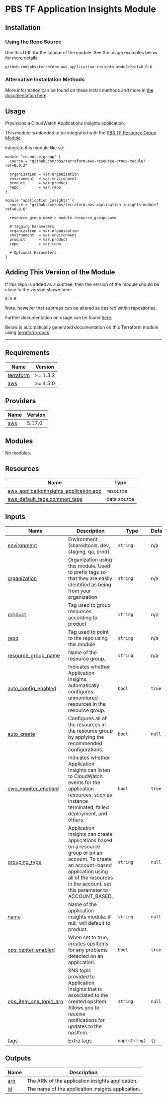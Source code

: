# PBS TF Application Insights Module

## Installation

### Using the Repo Source

Use this URL for the source of the module. See the usage examples below for more details.

```hcl
github.com/pbs/terraform-aws-application-insights-module?ref=0.0.6
```

### Alternative Installation Methods

More information can be found on these install methods and more in [the documentation here](./docs/general/install).

## Usage

Provisions a CloudWatch Applications Insights application.

This module is intended to be integrated with the [PBS TF Resource Group Module](https://github.com/pbs/terraform-aws-resource-group-module).

Integrate this module like so:

```hcl
module "resource_group" {
  source = "github.com/pbs/terraform-aws-resource-group-module?ref=0.0.2"

  organization = var.organization
  environment  = var.environment
  product      = var.product
  repo         = var.repo
}

module "application_insights" {
  source = "github.com/pbs/terraform-aws-application-insights-module?ref=0.0.6"

  resource_group_name = module.resource_group.name

  # Tagging Parameters
  organization = var.organization
  environment  = var.environment
  product      = var.product
  repo         = var.repo

  # Optional Parameters
}
```

## Adding This Version of the Module

If this repo is added as a subtree, then the version of the module should be close to the version shown here:

`0.0.6`

Note, however that subtrees can be altered as desired within repositories.

Further documentation on usage can be found [here](./docs).

Below is automatically generated documentation on this Terraform module using [terraform-docs][terraform-docs]

---

[terraform-docs]: https://github.com/terraform-docs/terraform-docs

## Requirements

| Name | Version |
|------|---------|
| <a name="requirement_terraform"></a> [terraform](#requirement\_terraform) | >= 1.3.2 |
| <a name="requirement_aws"></a> [aws](#requirement\_aws) | >= 4.5.0 |

## Providers

| Name | Version |
|------|---------|
| <a name="provider_aws"></a> [aws](#provider\_aws) | 5.17.0 |

## Modules

No modules.

## Resources

| Name | Type |
|------|------|
| [aws_applicationinsights_application.app](https://registry.terraform.io/providers/hashicorp/aws/latest/docs/resources/applicationinsights_application) | resource |
| [aws_default_tags.common_tags](https://registry.terraform.io/providers/hashicorp/aws/latest/docs/data-sources/default_tags) | data source |

## Inputs

| Name | Description | Type | Default | Required |
|------|-------------|------|---------|:--------:|
| <a name="input_environment"></a> [environment](#input\_environment) | Environment (sharedtools, dev, staging, qa, prod) | `string` | n/a | yes |
| <a name="input_organization"></a> [organization](#input\_organization) | Organization using this module. Used to prefix tags so that they are easily identified as being from your organization | `string` | n/a | yes |
| <a name="input_product"></a> [product](#input\_product) | Tag used to group resources according to product | `string` | n/a | yes |
| <a name="input_repo"></a> [repo](#input\_repo) | Tag used to point to the repo using this module | `string` | n/a | yes |
| <a name="input_resource_group_name"></a> [resource\_group\_name](#input\_resource\_group\_name) | Name of the resource group. | `string` | n/a | yes |
| <a name="input_auto_config_enabled"></a> [auto\_config\_enabled](#input\_auto\_config\_enabled) | Indicates whether Application Insights automatically configures unmonitored resources in the resource group. | `bool` | `true` | no |
| <a name="input_auto_create"></a> [auto\_create](#input\_auto\_create) | Configures all of the resources in the resource group by applying the recommended configurations. | `bool` | `null` | no |
| <a name="input_cwe_monitor_enabled"></a> [cwe\_monitor\_enabled](#input\_cwe\_monitor\_enabled) | Indicates whether Application Insights can listen to CloudWatch events for the application resources, such as instance terminated, failed deployment, and others. | `bool` | `true` | no |
| <a name="input_grouping_type"></a> [grouping\_type](#input\_grouping\_type) | Application Insights can create applications based on a resource group or on an account. To create an account-based application using all of the resources in the account, set this parameter to ACCOUNT\_BASED. | `string` | `null` | no |
| <a name="input_name"></a> [name](#input\_name) | Name of the application insights module. If null, will default to product. | `string` | `null` | no |
| <a name="input_ops_center_enabled"></a> [ops\_center\_enabled](#input\_ops\_center\_enabled) | When set to true, creates opsItems for any problems detected on an application. | `bool` | `true` | no |
| <a name="input_ops_item_sns_topic_arn"></a> [ops\_item\_sns\_topic\_arn](#input\_ops\_item\_sns\_topic\_arn) | SNS topic provided to Application Insights that is associated to the created opsItem. Allows you to receive notifications for updates to the opsItem. | `string` | `null` | no |
| <a name="input_tags"></a> [tags](#input\_tags) | Extra tags | `map(string)` | `{}` | no |

## Outputs

| Name | Description |
|------|-------------|
| <a name="output_arn"></a> [arn](#output\_arn) | The ARN of the application insights application. |
| <a name="output_id"></a> [id](#output\_id) | The name of the application insights application. |

